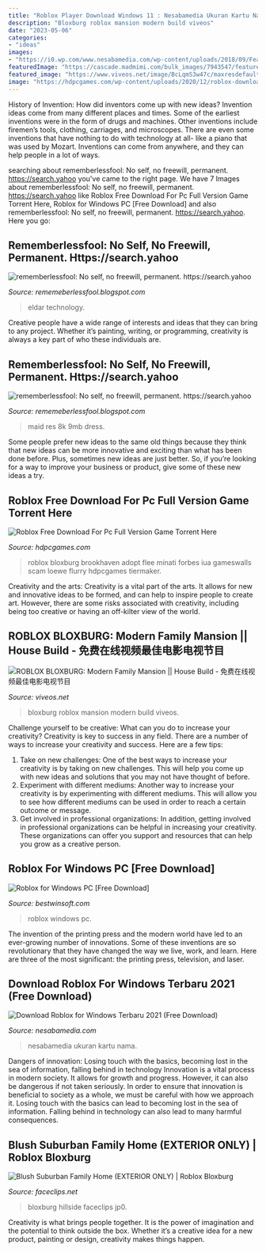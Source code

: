 ```yaml
---
title: "Roblox Player Download Windows 11 : Nesabamedia Ukuran Kartu Nama"
description: "Bloxburg roblox mansion modern build viveos"
date: "2023-05-06"
categories:
- "ideas"
images:
- "https://i0.wp.com/www.nesabamedia.com/wp-content/uploads/2018/09/Featured-Roblox.png?fit=680%2C350&amp;ssl=1"
featuredImage: "https://cascade.madmimi.com/bulk_images/7943547/feature-720191104-31990-qrqj4.jpg?1572872560"
featured_image: "https://www.viveos.net/image/BcLqmS3w47c/maxresdefault.jpg"
image: "https://hdpcgames.com/wp-content/uploads/2020/12/roblox-download-for-pc-2048x1154.jpg"
---
```



History of Invention: How did inventors come up with new ideas?
Invention ideas come from many different places and times. Some of the earliest inventions were in the form of drugs and machines. Other inventions include firemen’s tools, clothing, carriages, and microscopes. There are even some inventions that have nothing to do with technology at all- like a piano that was used by Mozart. Inventions can come from anywhere, and they can help people in a lot of ways.

	

		
searching about rememberlessfool: No self, no freewill, permanent. https://search.yahoo you've came to the right page. We have 7 Images about rememberlessfool: No self, no freewill, permanent. https://search.yahoo like Roblox Free Download For Pc Full Version Game Torrent Here, Roblox for Windows PC [Free Download] and also rememberlessfool: No self, no freewill, permanent. https://search.yahoo. Here you go:
		
    
## Rememberlessfool: No Self, No Freewill, Permanent. Https://search.yahoo

<img loading=lazy src="https://cascade.madmimi.com/bulk_images/7943547/feature-720191104-31990-qrqj4.jpg?1572872560" onerror="this.onerror=null;this.src='https://tse2.mm.bing.net/th?id=OIP.nKy18lP0HYfEfMPo0NNlfgHaD1&amp;pid=15.1';" alt="rememberlessfool: No self, no freewill, permanent. https://search.yahoo">

_Source: rememeberlessfool.blogspot.com_

>eldar technology. 

	

Creative people have a wide range of interests and ideas that they can bring to any project. Whether it’s painting, writing, or programming, creativity is always a key part of who these individuals are.

    
## Rememberlessfool: No Self, No Freewill, Permanent. Https://search.yahoo

<img loading=lazy src="https://staticdelivery.nexusmods.com/mods/2531/images/thumbnails/1347/1347-1560953783-887121256.jpeg" onerror="this.onerror=null;this.src='https://tse2.mm.bing.net/th?id=OIP.f_f6vNh0_HpaNYhJAzW-GAAAAA&amp;pid=15.1';" alt="rememberlessfool: No self, no freewill, permanent. https://search.yahoo">

_Source: rememeberlessfool.blogspot.com_

>maid res 8k 9mb dress. 

	

Some people prefer new ideas to the same old things because they think that new ideas can be more innovative and exciting than what has been done before. Plus, sometimes new ideas are just better. So, if you’re looking for a way to improve your business or product, give some of these new ideas a try.

    
## Roblox Free Download For Pc Full Version Game Torrent Here

<img loading=lazy src="https://hdpcgames.com/wp-content/uploads/2020/12/roblox-download-for-pc-2048x1154.jpg" onerror="this.onerror=null;this.src='https://tse2.mm.bing.net/th?id=OIP.1Qabc6sTdiLkZ_UBF7aahgHaEL&amp;pid=15.1';" alt="Roblox Free Download For Pc Full Version Game Torrent Here">

_Source: hdpcgames.com_

>roblox bloxburg brookhaven adopt flee minati forbes iua gameswalls scam loewe flurry hdpcgames tiermaker. 

	

Creativity and the arts:
Creativity is a vital part of the arts. It allows for new and innovative ideas to be formed, and can help to inspire people to create art. However, there are some risks associated with creativity, including being too creative or having an off-kilter view of the world.

    
## ROBLOX BLOXBURG: Modern Family Mansion || House Build - 免费在线视频最佳电影电视节目

<img loading=lazy src="https://www.viveos.net/image/BcLqmS3w47c/maxresdefault.jpg" onerror="this.onerror=null;this.src='https://tse2.mm.bing.net/th?id=OIP.dFoowHF5a__ZS_4xVQeXoAHaEK&amp;pid=15.1';" alt="ROBLOX BLOXBURG: Modern Family Mansion || House Build - 免费在线视频最佳电影电视节目">

_Source: viveos.net_

>bloxburg roblox mansion modern build viveos. 

	

Challenge yourself to be creative: What can you do to increase your creativity?
Creativity is key to success in any field. There are a number of ways to increase your creativity and success. Here are a few tips: 
1. Take on new challenges: One of the best ways to increase your creativity is by taking on new challenges. This will help you come up with new ideas and solutions that you may not have thought of before. 
2. Experiment with different mediums: Another way to increase your creativity is by experimenting with different mediums. This will allow you to see how different mediums can be used in order to reach a certain outcome or message. 
3. Get involved in professional organizations: In addition, getting involved in professional organizations can be helpful in increasing your creativity. These organizations can offer you support and resources that can help you grow as a creative person.

    
## Roblox For Windows PC [Free Download]

<img loading=lazy src="https://bestwinsoft.com/images/stories/flexicontent/item_792_field_20/l_roblox_04.jpg" onerror="this.onerror=null;this.src='https://tse4.mm.bing.net/th?id=OIP.4iobNN4PZUnX37-x4wzLigHaG7&amp;pid=15.1';" alt="Roblox for Windows PC [Free Download]">

_Source: bestwinsoft.com_

>roblox windows pc. 

	

The invention of the printing press and the modern world have led to an ever-growing number of innovations. Some of these inventions are so revolutionary that they have changed the way we live, work, and learn. Here are three of the most significant: the printing press, television, and laser.

    
## Download Roblox For Windows Terbaru 2021 (Free Download)

<img loading=lazy src="https://i0.wp.com/www.nesabamedia.com/wp-content/uploads/2018/09/Featured-Roblox.png?fit=680%2C350&amp;ssl=1" onerror="this.onerror=null;this.src='https://tse3.mm.bing.net/th?id=OIP.UXTa0M_hDLsgbBpFMwf2OwHaDz&amp;pid=15.1';" alt="Download Roblox for Windows Terbaru 2021 (Free Download)">

_Source: nesabamedia.com_

>nesabamedia ukuran kartu nama. 

	

Dangers of innovation: Losing touch with the basics, becoming lost in the sea of information, falling behind in technology
Innovation is a vital process in modern society. It allows for growth and progress. However, it can also be dangerous if not taken seriously. In order to ensure that innovation is beneficial to society as a whole, we must be careful with how we approach it. Losing touch with the basics can lead to becoming lost in the sea of information. Falling behind in technology can also lead to many harmful consequences.

    
## Blush Suburban Family Home (EXTERIOR ONLY) | Roblox Bloxburg

<img loading=lazy src="https://www.faceclips.net/image/Rl4p9VK_jp0/maxresdefault.jpg" onerror="this.onerror=null;this.src='https://tse4.mm.bing.net/th?id=OIP.1AwxCRWSV8Vdn3nCOj4MrgHaEK&amp;pid=15.1';" alt="Blush Suburban Family Home (EXTERIOR ONLY) | Roblox Bloxburg">

_Source: faceclips.net_

>bloxburg hillside faceclips jp0. 

	

Creativity is what brings people together. It is the power of imagination and the potential to think outside the box. Whether it’s a creative idea for a new product, painting or design, creativity makes things happen.

